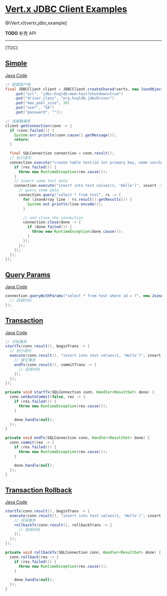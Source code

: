 # [Vert.x JDBC Client Examples](https://github.com/vert-x3/vertx-examples/tree/master/jdbc-examples)

@(Vert.x)[vertx,jdbc,example]

**TODO** 补充 API

---

[TOC]

## [Simple](https://github.com/vert-x3/vertx-examples/tree/master/jdbc-examples#simple)

[Java Code](https://github.com/vert-x3/vertx-examples/tree/master/jdbc-examples/src/main/java/io/vertx/example/jdbc/simple)

```java
// 配置客户端
final JDBCClient client = JDBCClient.createShared(vertx, new JsonObject()
    .put("url", "jdbc:hsqldb:mem:test?shutdown=true")
    .put("driver_class", "org.hsqldb.jdbcDriver")
    .put("max_pool_size", 30)
    .put("user", "SA")
    .put("password", ""));

// 连接数据库
client.getConnection(conn -> {
  if (conn.failed()) {
    System.err.println(conn.cause().getMessage());
    return;
  }

  final SQLConnection connection = conn.result();
  // 执行语句
  connection.execute("create table test(id int primary key, name varchar(255))", res -> {
    if (res.failed()) {
      throw new RuntimeException(res.cause());
    }
    // insert some test data
    connection.execute("insert into test values(1, 'Hello')", insert -> {
      // query some data
      connection.query("select * from test", rs -> {
        for (JsonArray line : rs.result().getResults()) {
          System.out.println(line.encode());
        }

        // and close the connection
        connection.close(done -> {
          if (done.failed()) {
            throw new RuntimeException(done.cause());
          }
        });
      });
    });
  });
});
```

## [Query Params](https://github.com/vert-x3/vertx-examples/tree/master/jdbc-examples#query-params)

[Java Code](https://github.com/vert-x3/vertx-examples/tree/master/jdbc-examples/src/main/java/io/vertx/example/jdbc/query_params)

```java
connection.queryWithParams("select * from test where id = ?", new JsonArray().add(2), rs -> {
  // 回调代码
});
```

## [Transaction](https://github.com/vert-x3/vertx-examples/tree/master/jdbc-examples#transaction)

[Java Code](https://github.com/vert-x3/vertx-examples/tree/master/jdbc-examples/src/main/java/io/vertx/example/jdbc/transaction)

```java
// 开始事务
startTx(conn.result(), beginTrans -> {
  // 执行语句
  execute(conn.result(), "insert into test values(1, 'Hello')", insert -> {
    // 提交事务
    endTx(conn.result(), commitTrans -> {
      // 回调代码
    });
  });
});

private void startTx(SQLConnection conn, Handler<ResultSet> done) {
  conn.setAutoCommit(false, res -> {
    if (res.failed()) {
      throw new RuntimeException(res.cause());
    }

    done.handle(null);
  });
}

private void endTx(SQLConnection conn, Handler<ResultSet> done) {
  conn.commit(res -> {
    if (res.failed()) {
      throw new RuntimeException(res.cause());
    }

    done.handle(null);
  });
}
```

## [Transaction Rollback](https://github.com/vert-x3/vertx-examples/tree/master/jdbc-examples#transaction-rollback)

[Java Code](https://github.com/vert-x3/vertx-examples/tree/master/jdbc-examples/src/main/java/io/vertx/example/jdbc/transaction_rollback)

```java
startTx(conn.result(), beginTrans -> {
  execute(conn.result(), "insert into test values(1, 'Hello')", insert -> {
    // 回滚事务
    rollbackTx(conn.result(), rollbackTrans -> {
      // 回调代码
    });
  });
});

private void rollbackTx(SQLConnection conn, Handler<ResultSet> done) {
  conn.rollback(res -> {
    if (res.failed()) {
      throw new RuntimeException(res.cause());
    }

    done.handle(null);
  });
}
```